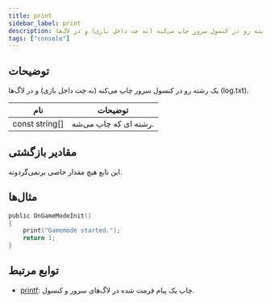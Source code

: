 ```yaml
---
title: print
sidebar_label: print
description: یک رشته رو در کنسول سرور چاپ می‌کنه (نه چت داخل بازی) و در لاگ‌ها (log.txt)
tags: ["console"]
---
```


<LowercaseNote />

## توضیحات

یک رشته رو در کنسول سرور چاپ می‌کنه (نه چت داخل بازی) و در لاگ‌ها (log.txt).

| نام            | توضیحات                |
| -------------- | ---------------------- |
| const string[] | رشته ای که چاپ می‌شه.    |

## مقادیر بازگشتی

این تابع هیچ مقدار خاصی برنمی‌گردونه.

## مثال‌ها

```c
public OnGameModeInit()
{
    print("Gamemode started.");
    return 1;
}
```

## توابع مرتبط

- [printf](printf): چاپ یک پیام فرمت شده در لاگ‌های سرور و کنسول.